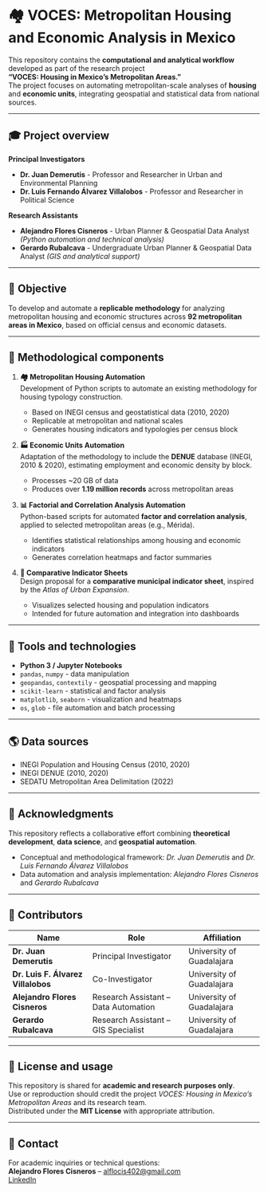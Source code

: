 # 🏘️ VOCES: Metropolitan Housing and Economic Analysis in Mexico

This repository contains the **computational and analytical workflow** developed as part of the research project  
**“VOCES: Housing in Mexico’s Metropolitan Areas.”**  
The project focuses on automating metropolitan-scale analyses of **housing** and **economic units**, integrating geospatial and statistical data from national sources.

---

## 🎓 Project overview

**Principal Investigators**  
- **Dr. Juan Demerutis** - Professor and Researcher in Urban and Environmental Planning  
- **Dr. Luis Fernando Álvarez Villalobos** - Professor and Researcher in Political Science  

**Research Assistants**  
- **Alejandro Flores Cisneros** - Urban Planner & Geospatial Data Analyst *(Python automation and technical analysis)*  
- **Gerardo Rubalcava** - Undergraduate Urban Planner & Geospatial Data Analyst *(GIS and analytical support)*  

---

## 🎯 Objective

To develop and automate a **replicable methodology** for analyzing metropolitan housing and economic structures across **92 metropolitan areas in Mexico**, based on official census and economic datasets.

---

## 🧩 Methodological components

1. **🏘️ Metropolitan Housing Automation**  
   Development of Python scripts to automate an existing methodology for housing typology construction.  
   - Based on INEGI census and geostatistical data (2010, 2020)  
   - Replicable at metropolitan and national scales  
   - Generates housing indicators and typologies per census block  

2. **🏭 Economic Units Automation**  
   Adaptation of the methodology to include the **DENUE** database (INEGI, 2010 & 2020), estimating employment and economic density by block.  
   - Processes ~20 GB of data  
   - Produces over **1.19 million records** across metropolitan areas  

3. **📊 Factorial and Correlation Analysis Automation**  
   Python-based scripts for automated **factor and correlation analysis**, applied to selected metropolitan areas (e.g., Mérida).  
   - Identifies statistical relationships among housing and economic indicators  
   - Generates correlation heatmaps and factor summaries  

4. **🧾 Comparative Indicator Sheets**  
   Design proposal for a **comparative municipal indicator sheet**, inspired by the *Atlas of Urban Expansion*.  
   - Visualizes selected housing and population indicators  
   - Intended for future automation and integration into dashboards

---

## 🧰 Tools and technologies

- **Python 3 / Jupyter Notebooks**  
- `pandas`, `numpy` - data manipulation  
- `geopandas`, `contextily` - geospatial processing and mapping  
- `scikit-learn` - statistical and factor analysis  
- `matplotlib`, `seaborn` - visualization and heatmaps  
- `os`, `glob` - file automation and batch processing  

---

## 🌎 Data sources

- INEGI Population and Housing Census (2010, 2020)  
- INEGI DENUE (2010, 2020)  
- SEDATU Metropolitan Area Delimitation (2022)

---

## 🧠 Acknowledgments

This repository reflects a collaborative effort combining **theoretical development**, **data science**, and **geospatial automation**.  
- Conceptual and methodological framework: *Dr. Juan Demerutis* and *Dr. Luis Fernando Álvarez Villalobos*  
- Data automation and analysis implementation: *Alejandro Flores Cisneros* and *Gerardo Rubalcava*

---

## 👥 Contributors

| Name | Role | Affiliation |
|------|------|--------------|
| **Dr. Juan Demerutis** | Principal Investigator | University of Guadalajara |
| **Dr. Luis F. Álvarez Villalobos** | Co-Investigator | University of Guadalajara |
| **Alejandro Flores Cisneros** | Research Assistant – Data Automation | University of Guadalajara |
| **Gerardo Rubalcava** | Research Assistant – GIS Specialist | University of Guadalajara |

---

## 📜 License and usage

This repository is shared for **academic and research purposes only**.  
Use or reproduction should credit the project *VOCES: Housing in Mexico’s Metropolitan Areas* and its research team.  
Distributed under the **MIT License** with appropriate attribution.

---

## 📧 Contact

For academic inquiries or technical questions:  
**Alejandro Flores Cisneros** – [alflocis402@gmail.com](mailto:alflocis402@gmail.com)  
[LinkedIn](https://www.linkedin.com/in/afcisneros)


